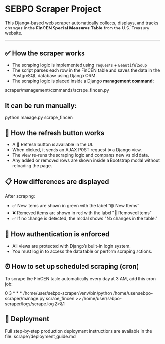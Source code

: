 # SEBPO Scraper Project

This Django-based web scraper automatically collects, displays, and tracks changes in the **FinCEN Special Measures Table** from the U.S. Treasury website.

---

## ✅ How the scraper works

- The scraping logic is implemented using `requests` + `BeautifulSoup` 
- The script parses each row in the FinCEN table and saves the data in the PostgreSQL database using Django ORM.
- The scraping logic is placed inside a Django **management command**:
  
scraper/management/commands/scrape_fincen.py
## It can be run manually:
python manage.py scrape_fincen


## 🔁 How the refresh button works
- A 🔄 Refresh button is available in the UI.
- When clicked, it sends an AJAX POST request to a Django view.
- The view re-runs the scraping logic and compares new vs old data.
- Any added or removed rows are shown inside a Bootstrap modal without reloading the page.


## 📋 How differences are displayed
After scraping:

- ✅ New items are shown in green with the label "🟢 New Items"
- ❌ Removed items are shown in red with the label "🔴 Removed Items"
- ✅ If no change is detected, the modal shows "No changes in the table."


## 🔐 How authentication is enforced
- All views are protected with Django’s built-in login system.
- You must log in to access the data table or perform scraping actions.

## ⏰ How to set up scheduled scraping (cron)
To scrape the FinCEN table automatically every day at 3 AM, add this cron job:

0 3 * * * /home/user/sebpo-scraper/venv/bin/python /home/user/sebpo-scraper/manage.py scrape_fincen >> /home/user/sebpo-scraper/logs/scrape.log 2>&1


## 🚀 Deployment
Full step-by-step production deployment instructions are available in the file: scraper/deployment_guide.md


